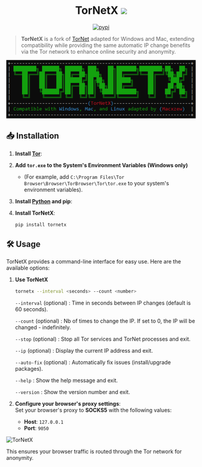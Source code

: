 <h1 align="center">TorNetX <img src="https://cdn.pixabay.com/animation/2024/02/25/18/24/18-24-37-183_512.gif" width="40px"></h1>

<p align="center">
<a href="https://pypi.python.org/pypi/tornetx" rel="nofollow">
  <img src="http://img.shields.io/pypi/v/tornetx.png" alt="pypi">
</a>
</p>

> **TorNetX** is a fork of [TorNet](https://github.com/ByteBreach/tornet/) adapted for Windows and Mac, extending compatibility while providing the same automatic IP change benefits via the Tor network to enhance online security and anonymity.

<img alt="TorNetX" src="/src/img/tornetx.png" width="700"/>

## 📥 Installation

1. **Install [Tor](https://www.torproject.org/fr/download/)**:

2. **Add `tor.exe` to the System's Environment Variables (Windows only)**
   - (For example, add `C:\Program Files\Tor Browser\Browser\TorBrowser\Tor\tor.exe` to your system's environment variables).

4. **Install [Python](https://www.python.org/downloads/) and pip**:

5. **Install TorNetX**:

   ```bash
   pip install tornetx
   ```

## 🛠️ Usage

TorNetX provides a command-line interface for easy use. Here are the available options:

1. **Use TorNetX**
   ```bash
   tornetx --interval <seconds> --count <number>
   ```
   `--interval` (optional) : Time in seconds between IP changes (default is 60 seconds).

   `--count` (optional) : Nb of times to change the IP. If set to 0, the IP will be changed - indefinitely.

   `--stop` (optional) : Stop all Tor services and TorNet processes and exit.

   `--ip` (optional) : Display the current IP address and exit.

   `--auto-fix` (optional) : Automatically fix issues (install/upgrade packages).

   `--help` : Show the help message and exit.

   `--version` : Show the version number and exit.


2. **Configure your browser's proxy settings**:  
   Set your browser's proxy to **SOCKS5** with the following values:
   - **Host**: `127.0.0.1`
   - **Port**: `9050`

<img alt="TorNetX" src="https://bytebreach.github.io/img/port.png" width="700"/>
   
This ensures your browser traffic is routed through the Tor network for anonymity.
